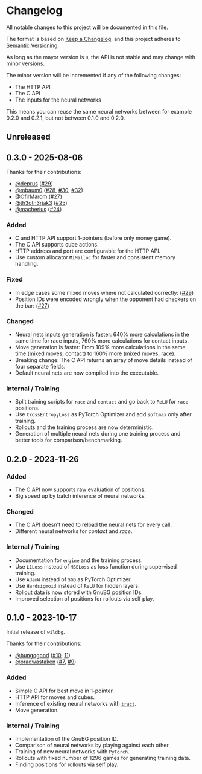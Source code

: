 # Changelog

All notable changes to this project will be documented in this file.

The format is based on [Keep a Changelog](https://keepachangelog.com/en/1.1.0/),
and this project adheres to [Semantic Versioning](https://semver.org/spec/v2.0.0.html).

As long as the mayor version is `0`, the API is not stable and may change with minor versions.

The minor version will be incremented if any of the following changes:

- The HTTP API
- The C API
- The inputs for the neural networks

This means you can reuse the same neural networks between for example 0.2.0 and 0.2.1, but not between 0.1.0 and 0.2.0.

## Unreleased

## 0.3.0 - 2025-08-06

Thanks for their contributions:

- [@deprus](https://github.com/deprus) ([#29]([https://github.com/carsten-wenderdel/wildbg/issues/29))
- [@mbaum0](https://github.com/mbaum0) ([#28](https://github.com/carsten-wenderdel/wildbg/pull/28), [#30](https://github.com/carsten-wenderdel/wildbg/pull/30), [#32](https://github.com/carsten-wenderdel/wildbg/pull/32))
- [@OfirMarom](https://github.com/OfirMarom) ([#27](https://github.com/carsten-wenderdel/wildbg/issues/27))
- [@th3oth3rjak3](https://github.com/th3oth3rjak3) ([#25](https://github.com/carsten-wenderdel/wildbg/pull/25))
- [@macherius](https://github.com/macherius) ([#24](https://github.com/carsten-wenderdel/wildbg/pull/24))

### Added

- C and HTTP API support 1-pointers (before only money game).
- The C API supports cube actions.
- HTTP address and port are configurable for the HTTP API.
- Use custom allocator `MiMalloc` for faster and consistent memory handling.

### Fixed

- In edge cases some mixed moves where not calculated
  correctly: ([#29]([https://github.com/carsten-wenderdel/wildbg/issues/29))
- Position IDs were encoded wrongly when the opponent had checkers on the
  bar: ([#27](https://github.com/carsten-wenderdel/wildbg/issues/27))

### Changed

- Neural nets inputs generation is faster: 640% more calculations in the same time for race inputs,
  760% more calculations for contact inputs.
- Move generation is faster: From 109% more calculations in the same time (mixed moves, contact) to 160% more
  (mixed moves, race).
- Breaking change: The C API returns an array of move details instead of four separate fields.
- Default neural nets are now compiled into the executable.

### Internal / Training

- Split training scripts for `race` and `contact` and go back to `ReLU` for `race` positions.
- Use `CrossEntropyLoss` as PyTorch Optimizer and add `softmax` only after training.
- Rollouts and the training process are now deterministic.
- Generation of multiple neural nets during one training process and better tools for comparison/benchmarking.

## 0.2.0 - 2023-11-26

### Added

- The C API now supports raw evaluation of positions.
- Big speed up by batch inference of neural networks.

### Changed

- The C API doesn't need to reload the neural nets for every call.
- Different neural networks for _contact_ and _race_.

### Internal / Training

- Documentation for `engine` and the training process.
- Use `L1Loss` instead of `MSELoss` as loss function during supervised training.
- Use `AdamW` instead of `SGD` as PyTorch Optimizer.
- Use `Hardsigmoid` instead of `ReLU` for hidden layers.
- Rollout data is now stored with GnuBG position IDs.
- Improved selection of positions for rollouts via self play.

## 0.1.0 - 2023-10-17

Initial release of `wildbg`.

Thanks for their contributions:

- [@bungogood](https://github.com/bungogood) ([#10](https://github.com/carsten-wenderdel/wildbg/pull/10), [11](https://github.com/carsten-wenderdel/wildbg/pull/11))
- [@oradwastaken](https://github.com/oradwastaken) ([#7](https://github.com/carsten-wenderdel/wildbg/pull/7), [#9](https://github.com/carsten-wenderdel/wildbg/pull/9))

### Added

- Simple C API for best move in 1-pointer.
- HTTP API for moves and cubes.
- Inference of existing neural networks with [`tract`](https://github.com/sonos/tract).
- Move generation.

### Internal / Training

- Implementation of the GnuBG position ID.
- Comparison of neural networks by playing against each other.
- Training of new neural networks with `PyTorch`.
- Rollouts with fixed number of 1296 games for generating training data.
- Finding positions for rollouts via self play.
